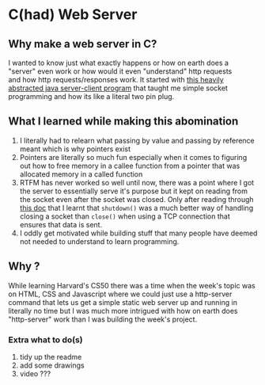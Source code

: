 # C(had) Web Server

## Why make a web server in C?
I wanted to know just what exactly happens or how on earth does a "server" even work or how would it even "understand" http requests<br>
and how http requests/responses work. It started with <a href="https://github.com/leeian1011/LearningSockets" target="_blank">this heavily abstracted java server-client program</a>
that taught me simple socket programming and how its like a literal two pin plug.

## What I learned while making this abomination

1. I literally had to relearn what passing by value and passing by reference meant which is why pointers exist<br>
2. Pointers are literally so much fun especially when it comes to figuring out how to free memory in a callee function from a pointer that was allocated memory in a called function<br>
3. RTFM has never worked so well until now, there was a point where I got the server to essentially serve it's purpose but it kept on reading from the socket even after the socket was
closed. Only after reading through <a href="https://docs.oracle.com/cd/E19120-01/open.solaris/817-4415/6mjum5soe/index.html" target="_blank">this doc</a> that I learnt that `shutdown()` was a much
better way of handling closing a socket than `close()` when using a TCP connection that ensures that data is sent.
4. I oddly get motivated while building stuff that many people have deemed not needed to understand to learn programming.

<!--
[1. The importance of passing by reference vs by value.
-TODO:
Trying to set HttpRequest fields.
2. The importance of how pointers work
literally just points to a memory address but i swear to god that concept is so important
3. How frameworks do all the url routing for you
literally step by step parsing all the good stuff out of the http request and building the http response which
in all honestly i probably did wrong.
4. Just how much I had to remember to use the string.h library when working with string pointers because it's basically an array that is being pointed at.
5. If you have a pointer say a 'char *' for example, in a situation where you need to malloc in a called function, you can free the pointer in the callee function if the function accepts a pointer
to a pointer or a 'char **', you then pass the address of the original pointer you want to have effect taken on. and in the function you'll have to derefence the pointer to the pointer
this is because you literally pass the address of the pointer.]: # -->

## Why ?

While learning Harvard's CS50 there was a time when the week's topic was on HTML, CSS and Javascript where we could just use a http-server command that lets us get a simple static web server up and running in literally no time but I was much more intrigued with how on earth does "http-server" work than I was building the week's project.

### Extra what to do(s)

1. tidy up the readme
2. add some drawings
3. video ???
